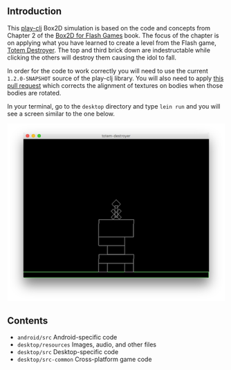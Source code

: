 ## Introduction

This [play-clj](https://github.com/oakes/play-clj) Box2D simulation is based on the code and concepts from Chapter 2 of the [Box2D for Flash Games](http://a.co/76QHM1t) book. The focus of the chapter is on applying what you have learned to create a level from the Flash game, [Totem Destroyer](http://armorgames.com/play/1871/totem-destroyer). The top and third brick down are indestructable while clicking the others will destroy them causing the idol to fall.

In order for the code to work correctly you will need to use the current `1.2.0-SNAPSHOT` source of the play-clj library. You will also need to apply [this pull request](https://github.com/oakes/play-clj/pull/99) which corrects the alignment of textures on bodies when those bodies are rotated.

In your terminal, go to the `desktop` directory and type `lein run` and you will see a screen similar to the one below.

![Example Totem Destroyer level](https://github.com/waynedyck/play-clj-experiments/blob/master/totem-destroyer/desktop/resources/screen-shot.png)

## Contents

* `android/src` Android-specific code
* `desktop/resources` Images, audio, and other files
* `desktop/src` Desktop-specific code
* `desktop/src-common` Cross-platform game code
